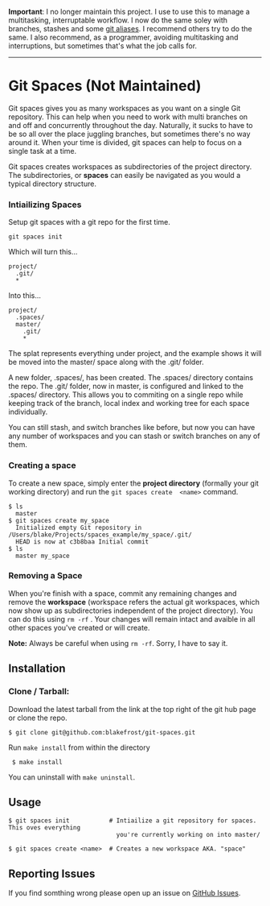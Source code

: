 **Important**: I no longer maintain this project. I use to use this to
manage a multitasking, interruptable workflow. I now do the same soley
with branches, stashes and some [git
aliases](https://github.com/blakefrost/dots/blob/master/gitconfig).  I
recommend others try to do the same. I also recommend, as a programmer,
avoiding multitasking and interruptions, but sometimes that's what the
job calls for.

***

# Git Spaces (Not Maintained)

Git spaces gives you as many workspaces as you want on a single Git repository. This can help when you need to work with multi branches on and off and concurrently throughout the day. Naturally, it sucks to have to be so all over the place juggling branches, but sometimes there's no way around it. When your time is divided, git spaces can help to focus on a single task at a time.

Git spaces creates workspaces as subdirectories of the project directory. The subdirectories, or **spaces** can easily be navigated as you would a typical directory structure.

### Intiailizing Spaces

Setup git spaces with a git repo for the first time.

    git spaces init

Which will turn this...

    project/
      .git/
      *

Into this...

    project/
      .spaces/
      master/
        .git/
        *

The splat represents everything under project, and the example shows it will be moved into the master/ space along with the .git/ folder.

A new folder, .spaces/, has been created. The .spaces/ directory contains the repo. The .git/ folder, now in master, is configured and linked to the .spaces/ directory. This allows you to commiting on a single repo while keeping track of the branch, local index and working tree for each space individually.

You can still stash, and switch branches like before, but now you can have any number of workspaces and you can stash or switch branches on any of them.

### Creating a space

To create a new space, simply enter the **project directory** (formally your git working directory) and run the `git spaces create  <name>` command.

    $ ls
      master
    $ git spaces create my_space
      Initialized empty Git repository in /Users/blake/Projects/spaces_example/my_space/.git/
      HEAD is now at c3b8baa Initial commit
    $ ls
      master my_space

### Removing a Space

When you're finish with a space, commit any remaining changes and remove the **workspace** (workspace refers the actual git workspaces, which now show up as subdirectories independent of the project directory). You can do this using `rm -rf` . Your changes will remain intact and avaible in all other spaces you've created or will create.

**Note:** Always be careful when using `rm -rf`. Sorry, I have to say it.

## Installation

### Clone / Tarball:

Download the latest tarball from the link at the top right of the git hub page or clone the repo.

    $ git clone git@github.com:blakefrost/git-spaces.git

Run `make install` from within the directory

     $ make install

You can uninstall with `make uninstall`.

## Usage

    $ git spaces init           # Intiailize a git repository for spaces. This oves everything
                                  you're currently working on into master/

    $ git spaces create <name>  # Creates a new workspace AKA. "space"

## Reporting Issues

If you find somthing wrong please open up an issue on [GitHub Issues](https://github.com/blakefrost/git-spaces/issues).

